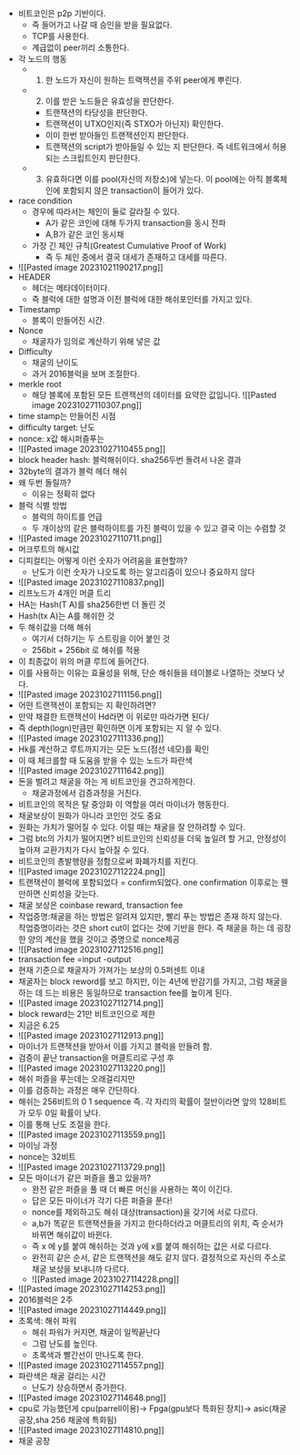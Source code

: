 * 비트코인은 p2p 기반이다.
	* 즉 들어가고 나갈 때 승인을 받을 필요없다.
	* TCP를 사용한다.
	* 계급없이 peer끼리 소통한다.
* 각 노드의 행동
	* 1. 한 노드가 자신이 원하는 트랙잭션을 주위 peer에게 뿌린다.
	* 2. 이를 받은 노드들은 유효성을 판단한다.
		* 트랜잭션의 타당성을 판단한다.
		* 트랜잭션이 UTXO인지(즉 STXO가 아닌지) 확인한다.
		* 이미 한번 받아들인 트랜잭션인지 판단한다.
		* 트랜잭션의 script가 받아들일 수 있는 지 판단한다. 즉 네트워크에서 허용되는 스크립트인지 판단한다.
	* 3. 유효하다면 이를 pool(자신의 저장소)에 넣는다. 이 pool에는 아직 블록체인에 포함되지 않은 transaction이 들어가 있다.
* race condition
	* 경우에 따라서는 체인이 둘로 갈라질 수 있다.
		* A가 같은 코인에 대해 두가지 transaction을 동시 전파
		* A,B가 같은 코인 동시채
	* 가장 긴 체인 규칙(Greatest Cumulative Proof of Work)
		* 즉 두 체인 중에서 결국 대세가 존재하고 대세를 따른다.
* ![[Pasted image 20231021190217.png]]
* HEADER
	* 헤더는 메타데이터이다.
	* 즉 블럭에 대한 설명과 이전 블럭에 대한 해쉬포인터를 가지고 있다.
* Timestamp
	* 블록이 만들어진 시간.
* Nonce
	* 채굴자가 임의로 계산하기 위해 넣은 값
* Difficulty
	* 채굴의 난이도
	* 과거 2016블럭을 보며 조절한다.
* merkle root
	* 해당 블록에 포함된 모든 트랜잭션의 데이터를 요약한 값입니다.
![[Pasted image 20231027110307.png]]
* time stamp는 만들어진 시점
* difficulty target: 난도
* nonce: x값 해시퍼즐푸는 
* ![[Pasted image 20231027110455.png]]
* block header hash: 블럭해쉬이다. sha256두번 돌려서 나온 결과
* 32byte의 결과가 블럭 헤더 해쉬
* 왜 두번 돌릴까?
	* 이유는 정확히 없다
* 블럭 식별 방법 
	* 블럭의 하이트를 언급
	* 두 개이상의 같은 블럭하이트를 가진 블럭이 있을 수 있고 결국 이는 수렴할 것
* ![[Pasted image 20231027110711.png]]
* 머크루트의 해시값
* 디피컬티는 어떻게 이런 숫자가 어려움을 표현할까?
	* 난도가 이런 숫자가 나오도록 하는 알고리즘이 있으나 중요하지 않다
* ![[Pasted image 20231027110837.png]]
* 리프노드가 4개인 머클 트리
* HA는 Hash(T A)를 sha256한번 더 돌린 것
* Hash(tx A)는 A를 해쉬한 것
* 두 해쉬값을 더해 해쉬
	* 여기서 더하기는 두 스트링을 이어 붙인 것
	* 256bit + 256bit 로 해쉬를 적용
* 이 최종값이 위의 머클 루트에 들어간다.
* 이를 사용하는 이유는 효율성을 위해, 단순 해쉬들을 테이블로 나열하는 것보다  낫다.
* ![[Pasted image 20231027111156.png]]
* 어떤 트랜잭션이 포함되는 지 확인하려면?
* 만약 채결한 트랜잭션이 Hd라면 이 위로만 따라가면 된다/
* 즉 depth(logn)만큼만 확인하면 이게 포함되는 지 알 수 있다.
* ![[Pasted image 20231027111336.png]]
* Hk를 계산하고 루트까지가는 모든 노드(점선 네모)를 확인
* 이 때 체크를할 때 도움을 받을 수 있는 노드가 파란색
* ![[Pasted image 20231027111642.png]]
* 돈을 벌려고 채굴을 하는 게 비트코인을 견고하게한다.
	* 채굴과정에서 검증과정을 거친다.
* 비트코인의 목적은 탈 중앙화 이 역할을 여러 마이너가 행동한다.
* 채굴보상이 원화가 아니라  코인인 것도 중요
* 원화는 가치가 떨어질 수 있다. 이럴 때는 채굴을 잘 안하려할 수 있다.
* 그럼 btc의 가치가 떨어지면? 비트코인의 신뢰성을 더욱 높일려 할 거고, 안정성이 높아져 교환가치가 다시 높아질 수 있다.
* 비트코인의 총발행량을 정함으로써 화폐가치를 지킨다.
* ![[Pasted image 20231027112224.png]]
* 트랜잭션이 블럭에 포함되었다 = confirm되었다. one confirmation 이후로는 웬만하면 신뢰성을 갖는다.
* 채굴 보상은 coinbase reward, transaction fee
* 작업증명:채굴을 하는 방법은 알려져 있지만, 빨리 푸는 방법은 존재 하지 않는다. 작업증명이라는 것은 short cut이 없다는 것에 기반을 한다. 즉 채굴을 하는 데 굉장한 양의 계산을 했을 것이고 증명으로 nonce제공
* ![[Pasted image 20231027112516.png]]
* transaction fee =input -output
* 현재 기준으로 채굴자가 가져가는 보상의 0.5퍼센트 이내
* 채굴자는 block reword를 보고 하지만, 이는 4년에 반감기를 가지고, 그럼 채굴을 하는 데 드는 비용은 동일하므로 transaction fee를 높이게 된다.
* ![[Pasted image 20231027112714.png]]
* block reward는 21만 비트코인으로 제한
* 지금은 6.25
* ![[Pasted image 20231027112913.png]]
* 마이너가 트랜잭션을 받아서 이를 가지고 블럭을 만들려 함.
* 검증이 끝난 transaction을 머클트리로 구성 후 
* ![[Pasted image 20231027113220.png]]
* 해쉬 퍼즐을 푸는데는 오래걸리지만
* 이를 검증하는 과정은 매우 간단하다.
* 해쉬는 256비트의 0 1 sequence 즉. 각 자리의 확률이 절반이라면 앞의 128비트가 모두 0일 확률이 낮다.
* 이를 통해 난도 조절을 한다.
* ![[Pasted image 20231027113559.png]]
* 마이닝 과정
* nonce는 32비트
* ![[Pasted image 20231027113729.png]]
* 모든 마이너가 같은 퍼즐을 풀고 있을까?
	* 완전 같은 퍼즐을 풀 때 더 빠른 머신을 사용하는 쪽이 이긴다.
	* 답은 모든 마이너가 각기 다른 퍼즐을 푼다!
	* nonce를 제외하고도 해쉬 대상(transaction)을 갖기에 서로 다르다.
	* a,b가 똑같은 트랜잭션들을 가지고 한다하더라고 머클트리의 위치, 즉 순서가 바뀌면 해쉬값이 바뀐다.
	* 즉 x 에 y를 붙여 해쉬하는 것과 y에 x를 붙여 해쉬하는 값은 서로 다르다.
	* 완전히 같은 순서, 같은 트랜잭션을 해도 같지 않다. 결정적으로 자신의 주소로 채굴 보상을 보내니까 다르다.
	* ![[Pasted image 20231027114228.png]]
* ![[Pasted image 20231027114253.png]]
* 2016블럭은 2주
* ![[Pasted image 20231027114449.png]]
* 초록색: 해쉬 파워
	* 해쉬 파워가 커지면, 채굴이 일찍끝난다
	* 그럼 난도를 높인다.
	* 초록색과 빨간선이 만나도록 한다.
* ![[Pasted image 20231027114557.png]]
* 파란색은 채굴 걸리는 시간
	* 난도가 상승하면서 증가한다.
* ![[Pasted image 20231027114648.png]]
* cpu로 가능했던게 cpu(parrell이용)-> Fpga(gpu보다 특화된 장치)-> asic(채굴 공장,sha 256 채굴에 특화됨)
* ![[Pasted image 20231027114810.png]]
* 채굴 공장
